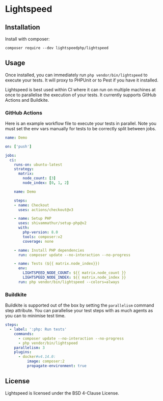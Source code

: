 # Lightspeed

## Installation

Install with composer:

```shell
composer require --dev lightspeedphp/lightspeed
```

## Usage

Once installed, you can immediately run `php vendor/bin/lightspeed` to execute your tests. It will proxy to PHPUnit or
to Pest if you have it installed.

Lightspeed is best used within CI where it can run on multiple machines at once to parallelise the execution of your
tests. It currently supports GitHub Actions and Buildkite.

### GitHub Actions

Here is an example workflow file to execute your tests in parallel. Note you must set the env vars manually for tests
to be correctly split between jobs.

```yaml
name: Demo

on: ['push']

jobs:
  ci:
    runs-on: ubuntu-latest
    strategy:
      matrix:
        node_count: [3]
        node_index: [0, 1, 2]

    name: Demo

    steps:
    - name: Checkout
      uses: actions/checkout@v3

    - name: Setup PHP
      uses: shivammathur/setup-php@v2
      with:
        php-version: 8.0
        tools: composer:v2
        coverage: none

    - name: Install PHP dependencies
      run: composer update --no-interaction --no-progress

    - name: Tests (${{ matrix.node_index}})
      env:
        LIGHTSPEED_NODE_COUNT: ${{ matrix.node_count }}
        LIGHTSPEED_NODE_INDEX: ${{ matrix.node_index }}
      run: php vendor/bin/lightspeed --colors=always
```

### Buildkite

Buildkite is supported out of the box by setting the `parallelism` command step attribute. You can parallelise your
test steps with as much agents as you can to minimise test time.

```yaml
steps:
  - label: ':php: Run tests'
    commands:
      - composer update --no-interaction --no-progress
      - php vendor/bin/lightspeed
    parallelism: 3
    plugins:
      - docker#v4.14.0:
          image: composer:2
          propagate-environment: true
```

## License

Lightspeed is licensed under the BSD 4-Clause License.
